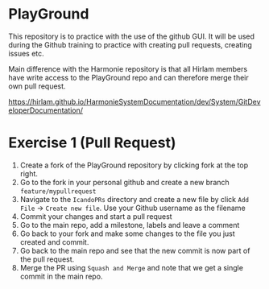 # PlayGround

This repository is to practice with the use of the github GUI. It will be used during the Github training to practice with creating pull requests, creating issues etc. 

Main difference with the Harmonie repository is that all Hirlam members have write access to the PlayGround repo and can therefore merge their own pull request. 

https://hirlam.github.io/HarmonieSystemDocumentation/dev/System/GitDeveloperDocumentation/

# Exercise 1 (Pull Request) 

1. Create a fork of the PlayGround repository by clicking fork at the top right. 
2. Go to the fork in your personal github and create a new branch `feature/mypullrequest`
3. Navigate to the `IcandoPRs` directory and create a new file by click `Add File` -> `Create new file`. Use your Github username as the filename  
4. Commit your changes and start a pull request
5. Go to the main repo, add a milestone, labels and leave a comment
6. Go back to your fork and make some changes to the file you just created and commit. 
7. Go back to the main repo and see that the new commit is now part of the pull request.   
8. Merge the PR using `Squash and Merge` and note that we get a single commit in the main repo. 
